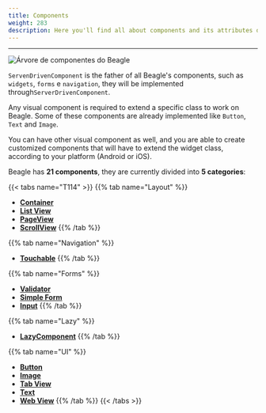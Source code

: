 ```yaml
---
title: Components
weight: 283
description: Here you'll find all about components and its attributes details.
---
```


---

![&#xC1;rvore de componentes do Beagle](/docs-beagle/components-01-beagle.png)

`ServenDrivenComponent`  is the father of all Beagle's components, such as `widgets`, `forms` e `navigation`, they will be implemented through`ServerDrivenComponent`.

Any visual component is required to extend a specific class to work on Beagle. Some of these components are already implemented like `Button`, `Text` and `Image`.

You can have other visual component as well, and you are able to create customized components that will have to extend the widget class, according to your platform \(Android or iOS\). 

Beagle has **21 components**, they are currently divided into **5 categories**:

{{< tabs name="T114" >}}
{{% tab name="Layout" %}}
* [**Container**](https://docs.usebeagle.io/api/componentes/layout/container)
* [**List View**](https://docs.usebeagle.io/api/componentes/layout/listview)
* [**PageView**](https://docs.usebeagle.io/api/componentes/layout/pageview)
* [**ScrollView**](https://docs.usebeagle.io/api/componentes/layout/scrollview)
{{% /tab %}}

{{% tab name="Navigation" %}}
* [**Touchable**](https://docs.usebeagle.io/v/v1.0-en/api/components/navigation-1#touchable)
{{% /tab %}}

{{% tab name="Forms" %}}
* [**Validator**](form/validator)
* [**Simple Form**](form/simple-form-web)
* [**Input**](ui/input)
{{% /tab %}}

{{% tab name="Lazy" %}}
* [**LazyComponent**](https://docs.usebeagle.io/api/componentes/lazy)
{{% /tab %}}

{{% tab name="UI" %}}
* [**Button**](https://docs.usebeagle.io/api/componentes/ui/button)
* [**Image**](https://docs.usebeagle.io/api/componentes/ui/image)
* [**Tab View**](https://docs.usebeagle.io/api/componentes/ui/tabview)
* [**Text**](https://docs.usebeagle.io/api/componentes/ui/text)
* [**Web View**](https://docs.usebeagle.io/api/componentes/ui/webview)
{{% /tab %}}
{{< /tabs >}}
